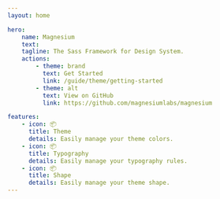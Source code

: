 ```yaml
---
layout: home

hero:
    name: Magnesium
    text:
    tagline: The Sass Framework for Design System.
    actions:
        - theme: brand
          text: Get Started
          link: /guide/theme/getting-started
        - theme: alt
          text: View on GitHub
          link: https://github.com/magnesiumlabs/magnesium

features:
    - icon: 📦
      title: Theme
      details: Easily manage your theme colors.
    - icon: 📦
      title: Typography
      details: Easily manage your typography rules.
    - icon: 📦 
      title: Shape
      details: Easily manage your theme shape.
---
```

